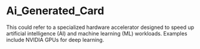 # Ai_Generated_Card
This could refer to a specialized hardware accelerator designed to speed up artificial intelligence (AI) and machine learning (ML) workloads. Examples include NVIDIA GPUs for deep learning.
